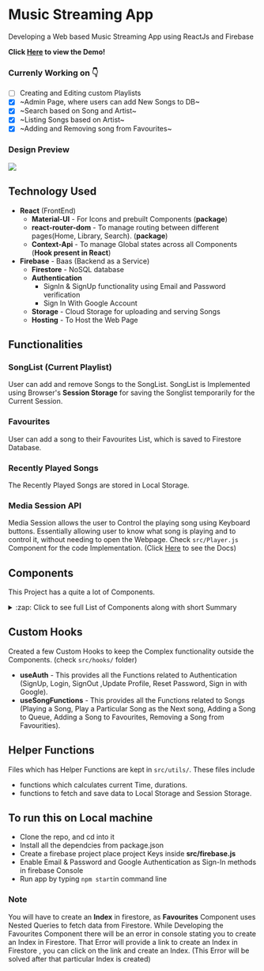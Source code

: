 # Music Streaming App
Developing a Web based Music Streaming App using ReactJs and Firebase

**Click [Here](https://music-streaming-app-4a392.web.app/) to view the Demo!**

### Currenly Working on 👇 
- [ ] Creating and Editing custom Playlists
- [x] ~Admin Page, where users can add New Songs to DB~
- [x] ~Search based on Song and Artist~
- [x] ~Listing Songs based on Artist~
- [x] ~Adding and Removing song from Favourites~

### Design Preview
<img src="https://github.com/mani-barathi/Music-Streaming-App/blob/master/public/preview.JPG" />

## Technology Used
* **React** (FrontEnd)
    * **Material-UI** - For Icons and prebuilt Components (**package**)
    * **react-router-dom** - To manage routing between different pages(Home, Library, Search). (**package**)
    * **Context-Api** - To manage Global states across all Components (**Hook present in React**)
* **Firebase** - Baas (Backend as a Service)
    * **Firestore** - NoSQL database
    * **Authentication** 
        * SignIn & SignUp functionality using Email and Password verification
        * Sign In With Google Account
    * **Storage** - Cloud Storage for uploading and serving Songs
    * **Hosting** - To Host the Web Page

## Functionalities
### SongList (Current Playlist)
User can add and remove Songs to the SongList. SongList is Implemented using Browser's **Session Storage** for saving the Songlist temporarily for the Current Session.
### Favourites 
User can add a song to their Favourites List, which is saved to Firestore Database.
### Recently Played Songs
The Recently Played Songs are stored in Local Storage.
### Media Session API
Media Session allows the user to Control the playing song using Keyboard buttons. Essentially allowing user to know what song is playing and to control it, without needing to open the Webpage. Check `src/Player.js` Component for the code Implementation. (Click [Here](https://developer.mozilla.org/en-US/docs/Web/API/Media_Session_API) to see the Docs)

## Components
This Project has a quite a lot of Components.
<details>
  <summary>:zap: Click to see full List of Components along with short Summary</summary>

* **App** - Main component which Hold all the other Components, this is where all the **Routing** has been done.
* **Page/Layout Components (Holds other Components)**
    * **Login** - Login Page where Login, Sign Up and Sign In with Google Account functionalities are implemented
    * **Home** - Home Page where User can view all Snaps. (**Route - '/'**)
    * **Library** - Library Page which displays the Recently Played Songs and Favourite Songs of the User. (**Route - '/library'**)
    * **Search** - Search Page where user can search for Songs and Artists. (**Route - '/search'**)
    * **AritstPage** -This Page Describes about an Artist and lists all of his/her Songs. (**Route -'/artist/artistID'**)
    * **Admin** - Admin Page where new Songs and Artists can be added. (**Route -'/admin'**)

* **Holder/Container Components**
    * **Navbar** - (Inside App Component)
    * **NewReleases** - NewReleases displays all the latest Songs. (Inside Home Component)
    * **AritstList** - AritstList displays all the latest Songs. (Inside Home Component)
    * **RecentlyListened** - This one holds the Recently Listened Songs of the user. (Inside Library Component)
    * **Favourites** - This one displays the Favourite Songs of the user. (Inside Library Component)
    * **SongList** - This shows the Current Playlist. (Inside App Component)
    * **Player** - Player Component placed to the bottom of the page. (Inside App Component)

* **Functionality Specific Components (Present inside Container/Layout Components)**
    * **Artist** - Artist. (Used Inside AritstList, Search Components)
    * **Song** - Song. (This is the Square One used Inside Home Component)
    * **PlayListSong** - This is the Song (Rectangular One) used Inside Library,Favourites,SongList Components. (Reusing single Component for Multiple Things)
    * **PlayerControls** - This holds the Control Buttons of the Player (play, pause, next, previous). (Inside Player Component)
    * **ForgotPassword** - Forgot Password Dialog Box. (Inside Login Component)
    * **SnackBar** - Notification Popup which appears on bottom of the page. (Used Inside Song and PlaylistSong Component)

</details>

## Custom Hooks 
Created a few Custom Hooks to keep the Complex functionality outside the Components. (check `src/hooks/` folder)
* **useAuth** - This provides all the Functions related to Authentication (SignUp, Login, SignOut ,Update Profile, Reset Password, Sign in with Google).
* **useSongFunctions** - This provides all the Functions related to Songs (Playing a Song, Play a Particular Song as the Next song, Adding a Song to Queue, Adding a Song to Favourites, Removing a Song from Favourities).

## Helper Functions 
Files which has Helper Functions are kept in `src/utils/`. 
These files include 
* functions which calculates current Time, durations.
* functions to fetch and save data to Local Storage and Session Storage.

## To run this on Local machine
* Clone the repo, and cd into it
* Install all the dependcies from package.json
* Create a firebase project place project Keys inside **src/firebase.js**
* Enable Email & Password and Google Authentication as Sign-In methods in firebase Console
* Run app by typing `npm start`in command line

### Note
You will have to create an **Index** in firestore, as **Favourites** Component uses Nested Queries to fetch data from Firestore. While Developing the Favourites Component there will be an error in console stating you to create an Index in Firestore. That Error will provide a link to create an Index in Firestore , you can click on the link and create an Index. (This Error will be solved after that particular Index is created)